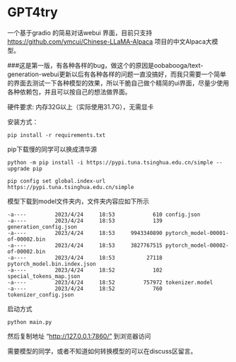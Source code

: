 # GPT4try
一个基于gradio 的简易对话webui 界面，目前只支持 https://github.com/ymcui/Chinese-LLaMA-Alpaca 项目的中文Alpaca大模型。

###这是第一版，有各种各样的bug，做这个的原因是oobabooga/text-generation-webui更新以后有各种各样的问题一直没搞好，而我只需要一个简单的界面去测试一下各种模型的效果，所以干脆自己做个精简的ui界面，尽量少使用各种依赖包，并且可以按自己的想法做界面。

硬件要求: 内存32G以上（实际使用31.7G），无需显卡

安装方式：
```
pip install -r requirements.txt
```

pip下载慢的同学可以换成清华源
```
python -m pip install -i https://pypi.tuna.tsinghua.edu.cn/simple --upgrade pip
```
```
pip config set global.index-url https://pypi.tuna.tsinghua.edu.cn/simple
```

模型下载到model文件夹内，文件夹内容应如下所示
```
-a----         2023/4/24     18:53            610 config.json
-a----         2023/4/24     18:53            139 generation_config.json
-a----         2023/4/24     18:53     9943340890 pytorch_model-00001-of-00002.bin
-a----         2023/4/24     18:53     3827767515 pytorch_model-00002-of-00002.bin
-a----         2023/4/24     18:53          27118 pytorch_model.bin.index.json
-a----         2023/4/24     18:52            102 special_tokens_map.json
-a----         2023/4/24     18:52         757972 tokenizer.model
-a----         2023/4/24     18:52            760 tokenizer_config.json
```


启动方式
```
python main.py
```
然后复制地址 “http://127.0.0.1:7860/” 到浏览器访问

需要模型的同学，或者不知道如何转换模型的可以在discuss区留言。


